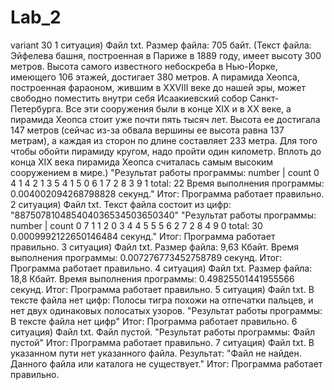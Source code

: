 # Lab_2
variant 30
  1 ситуация) Файл txt. Размер файла: 705 байт. (Текст файла: Эйфелева башня, построенная в Париже в 1889 году, имеет высоту 300 метров. Высота самого известного небоскреба в Нью-Йорке, имеющего 106 этажей, достигает 380 метров. А пирамида Хеопса, построенная фараоном, жившим в XXVIII веке до нашей эры, может свободно поместить внутри себя Исаакиевский собор Санкт-Петербурга. Все эти сооружения были в конце XIX и в XX веке, а пирамида Хеопса стоит уже почти пять тысяч лет. Высота ее достигала 147 метров (сейчас из-за обвала вершины ее высота равна 137 метрам), а каждая из сторон по длине составляет 233 метра. Для того чтобы обойти пирамиду кругом, надо пройти один километр. Вплоть до конца XIX века пирамида Хеопса считалась самым высоким сооружением в мире.)
"Результат работы программы:
number | count
  0        4
  1        4
  2        1
  3        5
  4        1
  5        0
  6        1
  7        2
  8        3
  9        1 
total:  22
Время выполнения программы: 0.004002094268798828 секунд."
  Итог: Программа работает правильно.
  2 ситуация) Файл txt. Текст файла состоит из цифр: "887507810485404036534503650340"
 "Результат работы программы:
number | count
  0        7
  1        1
  2        0
  3        4
  4        5
  5        5
  6        2
  7        2
  8        4
  9        0
total: 30
0.0009992122650146484 секунд."
  Итог: Программа работает правильно.
  3 ситуация) Файл txt. Размер файла: 9,63 Кбайт. 
  Время выполнения программы: 0.007276773452758789 секунд.
  Итог: Программа работает правильно.
  4 ситуация) Файл txt. Размер файла: 18,8 Кбайт. 
  Время выполнения программы: 0.49825501441955566 секунд.
  Итог: Программа работает правильно.
  5 ситуация) Файл txt. В тексте файла нет цифр: Полосы тигра похожи на отпечатки пальцев, и нет двух одинаковых полосатых узоров.
  "Результат работы программы: 
  В тексте файла нет цифр" 
  Итог: Программа работает правильно.
  6 ситуация) Файл txt. Файл пустой. 
  "Результат работы программы: 
  Файл пустой" 
  Итог: Программа работает правильно. 
  7 ситуация) Файл txt. В указанном пути нет указанного файла. Результат: "Файл не найден. Данного файла или каталога не существует." 
  Итог: Программа работает правильно.
